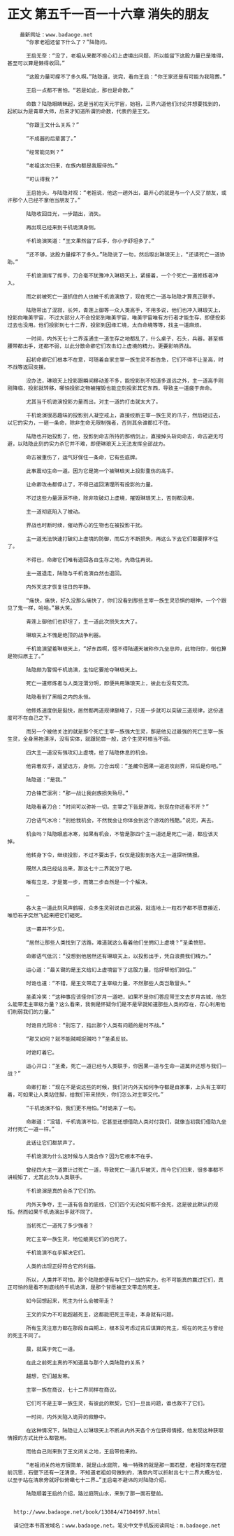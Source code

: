 # 正文 第五千一百一十六章 消失的朋友
        最新网址：www.badaoge.net
          “你家老祖还留下什么了？”陆隐问。
      
          王启无奈：“没了，老祖从来都不担心幻上虚境出问题，所以能留下这股力量已是难得，甚至可以算是懒得收回。”
      
          “这股力量可撑不了多久啊。”陆隐道，说完，看向王启：“你王家还是有可能为我陪葬。”
      
          王启一点都不害怕，“若是如此，那也是命数。”
      
          命数？陆隐眼睛眯起，这是当初在天元宇宙，始祖，三界六道他们讨论并想要找到的，起初以为是青草大师，后来才知道所谓的命数，代表的是王文。
      
          “你跟王文什么关系？”
      
          “不成器的后辈罢了。”
      
          “经常能见到？”
      
          “老祖这次归来，在族内都是我服侍的。”
      
          “可认得我？”
      
          王启抬头，与陆隐对视：“老祖说，他这一趟外出，最开心的就是与一个人交了朋友，或许那个人已经不拿他当朋友了。”
      
          陆隐收回目光，一步踏出，消失。
      
          再出现已经来到千机诡演身侧。
      
          千机诡演笑道：“王文果然留了后手，你小子舒坦多了。”
      
          “还不够，这股力量撑不了多久。”陆隐说了一句，然后取出琳琅天上，“还请死亡一道协助。”
      
          千机诡演挥了挥手，刀合毫不犹豫冲入琳琅天上，紧接着，一个个死亡一道修炼者冲入。
      
          而之前被死亡一道抓住的人也被千机诡演放了，现在死亡一道与陆隐才算真正联手。
      
          陆隐带出了混寂，长舛，青莲上御等一众人类高手，不用多说，他们也冲入琳琅天上，投影向唯美宇宙，不过大部分人不会投影到唯美宇宙，唯美宇宙唯有方行者才能生存，即便投影过去也没用。他们投影到七十二界，投影到因缘汇境，太白命境等等，找主一道麻烦。
      
          一时间，内外天七十二界连通主一道生存之地都乱了，什么桌子，石头，兵器，甚至裤腰带都出手，还都不弱，以此分散命卿它们攻击幻上虚境的精力。更要影响界战。
      
          起初命卿它们根本不在意，可随着自家主宰一族生灵不断告急，它们不得不让圣高，时不战等返回支援。
      
          没办法，琳琅天上投影跟瞬间移动差不多，能投影到不知道多遥远之外，主一道高手刚刚降临，投影就转移，哪怕投影之物被摧毁也能立刻投影其它东西，导致主一道疲于奔命。
      
          尤其当千机诡演投影力量而出，对主一道的打击就太大了。
      
          千机诡演很恶趣味的投影别人凝空戒上，直接绞断主宰一族生灵的爪子，然后砸过去，以它的实力，一砸一条命，除非生命无限制强者，否则其余谁都扛不住。
      
          陆隐也开始投影了，他，投影到命古所持的那柄剑上，直接掉头斩向命古，命古避无可避，以陆隐此刻的实力杀它并不难，即便琳琅天上无法发挥全部战力。
      
          命古被重伤了，运气好保住一条命，它有些底牌。
      
          此事震动生命一道。因为它是第一个被琳琅天上投影重伤的高手。
      
          让命卿攻击都停止了，不得已返回清理所有投影的力量。
      
          不过这些力量源源不绝，除非攻破幻上虚境，摧毁琳琅天上，否则都没用。
      
          主一道彻底陷入了被动。
      
          界战也时断时续，催动界心的生物也在被投影干扰。
      
          主一道无法快速打破幻上虚境的防御，而后方不断损失，再这么下去它们都要撑不住了。
      
          不得已，命卿它们唯有退回各自生存之地，先稳住再说。
      
          主一道退走，陆隐与千机诡演自然也退回。
      
          内外天这才恢复往日的平静。
      
          “痛快，痛快，好久没那么痛快了，你们没看到那些主宰一族生灵恐惧的眼神，一个个跟见了鬼一样，哈哈。”暴大笑。
      
          青莲上御他们也舒坦了，主一道此次损失太大了。
      
          琳琅天上不愧是绝顶的战争利器。
      
          千机诡演望着琳琅天上，“好东西啊，怪不得陆通天被称作九垒总帅，此物归你，倒也算是物归原主了。”
      
          陆隐颇为警惕千机诡演，生怕它要抢夺琳琅天上。
      
          死亡一道修炼者与人类泾渭分明，即便共用琳琅天上，彼此也没有交流。
      
          陆隐看到了黑暗之内的永恒。
      
          他修炼速度倒是挺快，居然都两道规律巅峰了，只差一步就可以突破三道规律，这份速度可不在自己之下。
      
          而另一个被他关注的就是那个死亡主宰一族强大生灵，那是他见过最强的死亡主宰一族生灵，全身黑袍漂浮，没有实体，就跟轮廓一般，这个生灵可相当不弱。
      
          四大主一道没有强攻幻上虚境，给了陆隐休息的机会。
      
          他背着双手，遥望远方，身侧，刀合出现：“圣藏令因果一道进攻刽界，背后是你吧。”
      
          陆隐道：“是我。”
      
          刀合锋芒凛冽：“那一战让我刽族损失殆尽。”
      
          陆隐看着刀合：“时间可以弥补一切。主宰之下皆是游戏，到现在你还看不开？”
      
          刀合语气冰冷：“别给我机会，不然我会让你体会到这个游戏的残酷。”说完，离去。
      
          机会吗？陆隐眼底冰寒，如果有机会，不管是那四个主一道还是死亡一道，都应该灭掉。
      
          他转身下令，继续投影，不过不要出手，仅仅是投影到各大主一道探听情报。
      
          既然人类已经站出来，那这七十二界就分了吧。
      
          唯有立足，才是第一步，而第二步自然是一个个解决。
      
          …
      
          各大主一道此刻风声鹤唳，众多生灵别说自己武器，就连地上一粒石子都不愿意接近，唯恐石子突然飞起来把它们砸死。
      
          这一幕并不少见。
      
          “居然让那些人类找到了活路，难道就这么看着他们坐拥幻上虚境？”圣柔愤怒。
      
          命卿语气低沉：“没想到他居然还有琳琅天上，以投影出手，凭白浪费我们精力。”
      
          运心道：“最关键的是王文给幻上虚境留下了这股力量，恰好帮他们挡住。”
      
          时诡也道：“不错，是王文带走了主宰级力量，不然那些人类岂敢冒头。”
      
          圣柔冷笑：“这种事应该怪你们岁月一道吧，如果不是你们答应带王文去岁月古城，他怎么能带走主宰级力量？这么看来，我倒是怀疑你们是不是早就知道那些人类的存在，存心利用他们削弱我们的力量。”
      
          时诡目光阴冷：“别忘了，指出那个人类有问题的是时不战。”
      
          “那又如何？就不能贼喊捉贼吗？”圣柔反驳。
      
          时诡盯着它。
      
          运心开口：“圣柔，死亡一道已经与人类联手，你因果一道与生命一道莫非还想与我们一战？”
      
          命卿打断：“现在不是说这些的时候，我们对内外天如何争夺都是自家事，上头有主宰盯着，可如果让人类站住脚，给我们带来损失，你们怎么对主宰交代。”
      
          “千机诡演不怕，我们更不用怕。”时诡来了一句。
      
          命卿道：“没错，千机诡演不怕，它甚至还想借助人类对付我们，就像当初我们借助九垒对付死亡一道一样。”
      
          此话让它们都禁声了。
      
          千机诡演为什么这时候与人类合作？因为它根本不在乎。
      
          曾经四大主一道算计过死亡一道，导致死亡一道几乎被灭，而今它们归来，很多事都不讲规矩了，尤其此次与人类联手。
      
          千机诡演是真的会杀了它们的。
      
          内外天争夺，主一道有各自的底线，它们四个无论如何都不会死，这是彼此默认的规矩。然而如果千机诡演出手就不同了。
      
          当初死亡一道死了多少强者？
      
          死亡主宰一族生灵，地位媲美它们的也死了。
      
          千机诡演不在乎解决它们。
      
          人类的出现正好符合它的利益。
      
          所以，人类并不可怕，那个陆隐即便有与它们一战的实力，也不可能真的赢过它们，真正可怕的是看不到底线的千机诡演，是那个甘愿被王文带走的死主。
      
          如今回想起来，死主为什么会被带走？
      
          王文的实力不可能超越死主，这都能把死主带走，本身就有问题。
      
          所有生灵注意力都在那段自由期上，根本没考虑过背后谋算的死主，现在的死主与曾经的死主不同了。
      
          晨，就属于死亡一道。
      
          在此之前死主真的不知道晨与那个人类陆隐的关系？
      
          越想，它们越发寒。
      
          主宰一族在商议，七十二界同样在商议。
      
          它们可不是主宰一族生灵，有彼此的默契，它们一旦出问题，谁也救不了它们。
      
          一时间，内外天陷入诡异的寂静中。
      
          在这种情况下，陆隐让人以琳琅天上不断从内外天各个方位获得情报，他发现这种获取情报的方式比什么都管用。
      
          而他自己则来到了王文闭关之地，王启带他来的。
      
          “老祖闭关的地方很简单，就是山水庭院，唯一特殊的就是那一面石壁，老祖时常在石壁前沉思，石壁下还有一汪清泉，不知道老祖如何做到的，清泉内可以折射出七十二界大概方位，以至于站在清泉旁就好似俯瞰七十二界…”王启毫不避讳的对陆隐介绍。
      
          陆隐顺着王启的介绍，路过庭院山水，来到了那一面石壁前。
      
      
      http://www.badaoge.net/book/13084/47104997.html
      
      请记住本书首发域名：www.badaoge.net。笔尖中文手机版阅读网址：m.badaoge.net
